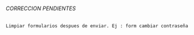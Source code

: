 ###### CORRECCION PENDIENTES
    Limpiar formularios despues de enviar. Ej : form cambiar contraseña